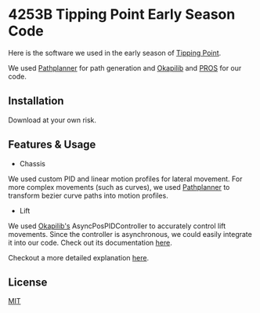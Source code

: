 # 4253B Tipping Point Early Season Code

Here is the software we used in the early season of [Tipping Point](https://www.youtube.com/watch?v=H8XcvADUXTE). 

We used [Pathplanner](https://github.com/mjansen4857/pathplanner) for path generation and [Okapilib](https://github.com/OkapiLib/OkapiLib) and [PROS](https://pros.cs.purdue.edu/) for our code. 

## Installation

Download at your own risk. 

## Features & Usage

* Chassis

We used custom PID and linear motion profiles for lateral movement. For more complex movements (such as curves), we used [Pathplanner](https://github.com/mjansen4857/pathplanner) to transform bezier curve paths into motion profiles. 

* Lift

We used [Okapilib's](https://github.com/OkapiLib/OkapiLib) AsyncPosPIDController to accurately control lift movements. Since the controller is asynchronous, we could easily integrate it into our code. Check out its documentation [here](https://okapilib.github.io/OkapiLib/classokapi_1_1AsyncPosPIDController.html). 

Checkout a more detailed explanation [here](https://github.com/Ryan4253/4253B-Tipping-Point-Worlds#features). 

## License
[MIT](https://choosealicense.com/licenses/mit/)
